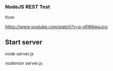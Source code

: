 ### NodeJS REST Test

from

https://www.youtube.com/watch?v=p-x6WdwaJco


## Start server

node server.js

nodemon server.js
